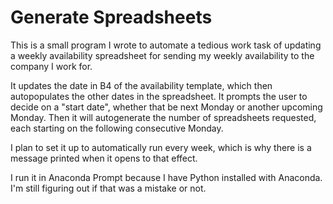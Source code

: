 # Generate Spreadsheets

This is a small program I wrote to automate a tedious work task of updating a weekly availability spreadsheet for sending my weekly availability to the company I work for.  

It updates the date in B4 of the availability template, which then autopopulates the other dates in the spreadsheet. It prompts the user to decide on a "start date", whether that be next Monday or another upcoming Monday. Then it will autogenerate the number of spreadsheets requested, each starting on the following consecutive Monday.

I plan to set it up to automatically run every week, which is why there is a message printed when it opens to that effect.

I run it in Anaconda Prompt because I have Python installed with Anaconda. I'm still figuring out if that was a mistake or not.
